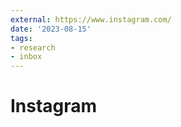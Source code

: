 ```yaml
---
external: https://www.instagram.com/
date: '2023-08-15'
tags:
- research
- inbox
---
```


# Instagram
